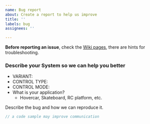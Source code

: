 ```yaml
---
name: Bug report
about: Create a report to help us improve
title: ''
labels: bug
assignees: ''

---
```


**Before reporting an issue**, check the [Wiki pages](https://github.com/EmanuelFeru/hoverboard-firmware-hack-FOC/wiki), there are hints for troubleshooting.

### Describe your System so we can help you better
- VARIANT:
- CONTROL TYPE:
- CONTROL MODE:
- What is your application?
    - Hovercar, Skateboard, RC platform, etc.

Describe the bug and how we can reproduce it.

```c
// a code sample may improve communication
```
